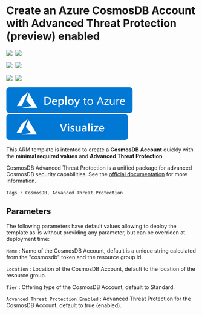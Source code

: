 # Create an Azure CosmosDB Account with Advanced Threat Protection (preview) enabled

<IMG SRC="https://azurequickstartsservice.blob.core.windows.net/badges/201-cosmosdb-advanced-threat-protection-create-account/PublicLastTestDate.svg" />&nbsp;
<IMG SRC="https://azurequickstartsservice.blob.core.windows.net/badges/201-cosmosdb-advanced-threat-protection-create-account/PublicDeployment.svg" />&nbsp;

<IMG SRC="https://azurequickstartsservice.blob.core.windows.net/badges/201-cosmosdb-advanced-threat-protection-create-account/FairfaxLastTestDate.svg" />&nbsp;
<IMG SRC="https://azurequickstartsservice.blob.core.windows.net/badges/201-cosmosdb-advanced-threat-protection-create-account/FairfaxDeployment.svg" />&nbsp;

<IMG SRC="https://azurequickstartsservice.blob.core.windows.net/badges/201-cosmosdb-advanced-threat-protection-create-account/BestPracticeResult.svg" />&nbsp;
<IMG SRC="https://azurequickstartsservice.blob.core.windows.net/badges/201-cosmosdb-advanced-threat-protection-create-account/CredScanResult.svg" />&nbsp;

<a href="https://portal.azure.com/#create/Microsoft.Template/uri/https%3A%2F%2Fraw.githubusercontent.com%2FAzure%2Fazure-quickstart-templates%2Fmaster%2F201-cosmosdb-advanced-threat-protection-create-account%2Fazuredeploy.json" target="_blank">
    <img src="https://raw.githubusercontent.com/Azure/azure-quickstart-templates/master/1-CONTRIBUTION-GUIDE/images/deploytoazure.svg?sanitize=true"/>
</a>
<a href="http://armviz.io/#/?load=https://raw.githubusercontent.com/Azure/azure-quickstart-templates/master/201-cosmosdb-advanced-threat-protection-create-account/azuredeploy.json" target="_blank">
    <img src="https://raw.githubusercontent.com/Azure/azure-quickstart-templates/master/1-CONTRIBUTION-GUIDE/images/visualizebutton.svg?sanitize=true"/>
</a>

This ARM template is intented to create a **CosmosDB Account** quickly with the **minimal required values** and **Advanced Threat Protection**.

CosmosDB Advanced Threat Protection is a unified package for advanced CosmosDB security capabilities. See the [official documentation]( https://go.microsoft.com/fwlink/?linkid=2097603) for more information.

`Tags : CosmosDB, Advanced Threat Protection`

## Parameters
The following parameters have default values allowing to deploy the template as-is without providing any parameter, but can be overriden at deployment time:

`Name` : Name of the CosmosDB Account, default is a unique string calculated from the "cosmosdb" token and the resource group id.  

`Location` : Location of the CosmosDB Account, default to the location of the resource group.  

`Tier` : Offering type of the CosmosDB Account, default to Standard.

`Advanced Threat Protection Enabled` : Advanced Threat Protection for the CosmosDB Account, default to true (enabled).

